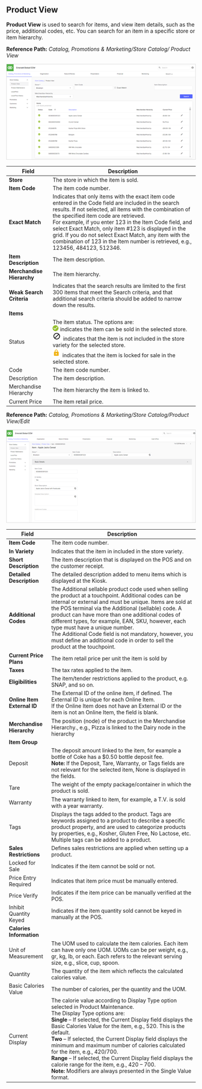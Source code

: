 ## Product View

**Product View** is used to search for items, and view item details, such as the price, additional codes, etc. You can search for an item in a specific store or item hierarchy.

**Reference Path:** *Catalog, Promotions & Marketing/Store Catalog/ Product View*

 ![Product View Screen](/Images/ProductViewScreen.png)

|**Field**|**Description**|
|---------|----------|
|**Store**|The store in which the item is sold.|
|**Item Code**|The item code number.|
|**Exact Match**|Indicates that only items with the exact item code entered in the Code field are included in the search results. If not selected, all items with the combination of the specified item code are retrieved.<BR>For example, if you enter 123 in the Item Code field, and select Exact Match, only item #123 is displayed in the grid. If you do not select Exact Match, any item with the combination of 123 in the Item number is retrieved, e.g., 123456, 484123, 512346.|
|**Item Description**|The item description.|
|**Merchandise Hierarchy**|The item hierarchy.|
|**Weak Search Criteria**| Indicates that the search results are limited to the first 300 items that meet the Search criteria, and that additional search criteria should be added to narrow down the results.|
|**Items**||
|Status|The item status. The options are:<BR>![Green Check Mark Icon](/Images/GreenCheckMarkIcon.png) indicates the item can be sold in the selected store.<BR>![None Icon](/Images/NoneIcon.png) indicates that the item is not included in the store variety for the selected store.<BR>![Lock Icon](/Images/lockicon.png) indicates that the item is locked for sale in the selected store.|
|Code|The item code number.|
|Description|The item description.|
|Merchandise Hierarchy|The item hierarchy the item is linked to.|
|Current Price|The item retail price.|

**Reference Path:** *Catalog, Promotions & Marketing/Store Catalog/Product View/Edit*

![Product View Form](/Images/ProductViewForm.png)

|**Field**|**Description**|
|---------|----------|
|**Item Code**|The item code number.|
|**In Variety**|Indicates that the item in included in the store variety.|
|**Short Description**|The item description that is displayed on the POS and on the customer receipt.|
|**Detailed Description**|The detailed description added to menu items which is displayed at the Kiosk.|
|**Additional Codes**|The Additional sellable product code used when selling the product at a touchpoint. Additional codes can be internal or external and must be unique. Items are sold at the POS terminal via the Additional (sellable) code. A product can have more than one additional codes of different types, for example, EAN, SKU, however, each type must have a unique number.<BR>The Additional Code field is not mandatory, however, you must define an additional code in order to sell the product at the touchpoint.|
|**Current Price Plans**|The item retail price per unit the item is sold by|
|**Taxes**|The tax rates applied to the item.|
|**Eligibilities**|The item/tender restrictions applied to the product, e.g. SNAP, and so on.|
|**Online Item External ID**|The External ID of the online item, if defined. The External ID is unique for each Online Item.<BR>If the Online Item does not have an External ID or the item is not an Online Item, the field is blank.
|**Merchandise Hierarchy**|The position (node) of the product in the Merchandise Hierarchy., e.g., Pizza is linked to the Dairy node in the hierarchy|
|**Item Group**||
|Deposit|The deposit amount linked to the item, for example a bottle of Coke has a $0.50 bottle deposit fee.<BR>**Note:** If the Deposit, Tare, Warranty, or Tags fields are not relevant for the selected item, None is displayed in the fields.|
|Tare|The weight of the empty package/container in which the product is sold.|
|Warranty|The warranty linked to item, for example, a T.V. is sold with a year warranty.
|Tags|Displays the tags added to the product. Tags are keywords assigned to a product to describe a specific product property, and are used to categorize products by properties, e.g., Kosher, Gluten Free, No Lactose, etc.<BR>Multiple tags can be added to a product.|
|**Sales Restrictions**|Defines sales restrictions are applied when setting up a product.|
|Locked for Sale|Indicates if the item cannot be sold or not.
|Price Entry Required|Indicates that item price must be manually entered.
|Price Verify|Indicates if the item price can be manually verified at the POS.|
|Inhibit Quantity Keyed|Indicates if the item quantity sold cannot be keyed in manually at the POS.|
|**Calories Information**||
|Unit of Measurement|The UOM used to calculate the item calories. Each item can have only one UOM. UOMs can be per weight, e.g., gr, kg, lb, or each. Each refers to the relevant serving size, e.g., slice, cup, spoon.|
|Quantity|The quantity of the item which reflects the calculated calories value.|
|Basic Calories Value|The number of calories, per the quantity and the UOM.|
|Current Display|The calorie value according to Display Type option selected in Product Maintenance.<BR>The Display Type options are:<BR>**Single** – If selected, the Current Display field displays the Basic Calories Value for the item, e.g., 520. This is the default.<BR>**Two** – If selected, the Current Display field displays the minimum and maximum number of calories calculated for the item, e.g., 420/700.<BR>**Range** – If selected, the Current Display field displays the calorie range for the item, e.g., 420 – 700.<BR>**Note:** Modifiers are always presented in the Single Value format.|